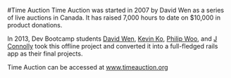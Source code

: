 #Time Auction
Time Auction was started in 2007 by David Wen as a series of live auctions in Canada. It has raised 7,000 hours to date on $10,000 in product donations.

In 2013, Dev Bootcamp students [David Wen](https://www.github.com/Dawenster), [Kevin Ko](https://www.github.com/heyimkko), [Philip Woo](https://www.github.com/jhw1202), and [J Connolly](https://www.github.com/jsconnolly) took this offline project and converted it into a full-fledged rails app as their final projects.

Time Auction can be accessed at www.timeauction.org

